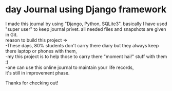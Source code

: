 # day Journal using Django framework

I made this journal by using "Django, Python, SQLite3". basically I have used "super user" to keep journal privet.
all needed files and snapshots are given in Git. <br>
reason to build this project => <br>
    -These days, 80% students don't carry there diary but they always keep there laptop or phones with them, <br>
    -my this project is to help those to carry there "moment hai!" stuff with them :)  <br>
    -one can use this online journal to maintain your life records,  <br>
    it's still in improvement phase.  <br>

Thanks for checking out!
